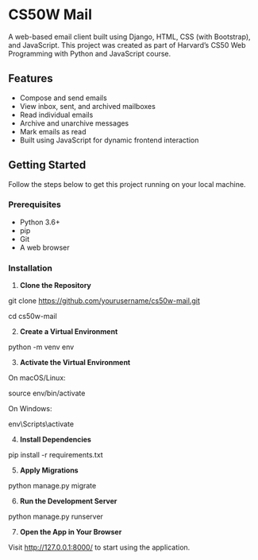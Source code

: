 # CS50W Mail
A web-based email client built using Django, HTML, CSS (with Bootstrap), and JavaScript. This project was created as part of Harvard’s CS50 Web Programming with Python and JavaScript course.

## Features
- Compose and send emails
- View inbox, sent, and archived mailboxes
- Read individual emails
- Archive and unarchive messages
- Mark emails as read
- Built using JavaScript for dynamic frontend interaction

## Getting Started
Follow the steps below to get this project running on your local machine.

### Prerequisites
- Python 3.6+
- pip
- Git
- A web browser

### Installation

1. **Clone the Repository**
   
git clone https://github.com/yourusername/cs50w-mail.git

cd cs50w-mail

2. **Create a Virtual Environment**
   
python -m venv env

3. **Activate the Virtual Environment**
   
On macOS/Linux:

source env/bin/activate

On Windows:

env\Scripts\activate

4. **Install Dependencies**
   
pip install -r requirements.txt

5. **Apply Migrations**
   
python manage.py migrate

6. **Run the Development Server**
   
python manage.py runserver

7. **Open the App in Your Browser**
    
Visit http://127.0.0.1:8000/ to start using the application.
